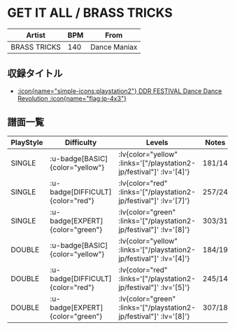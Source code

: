 # GET IT ALL / BRASS TRICKS

|Artist|BPM|From|
|------|---|----|
|BRASS TRICKS|140|Dance Maniax|

## 収録タイトル

- [ :icon{name="simple-icons:playstation2"} DDR FESTIVAL Dance Dance Revolution :icon{name="flag:jp-4x3"} ](/playstation2-jp/festival)

## 譜面一覧

|PlayStyle|Difficulty|Levels|Notes|Movie|
|---------|----------|------|-----|-----|
|SINGLE| :u-badge[BASIC]{color="yellow"} | :lv{color="yellow" :links='["/playstation2-jp/festival"]' :lv='[4]'} |181/14||
|SINGLE| :u-badge[DIFFICULT]{color="red"} | :lv{color="red" :links='["/playstation2-jp/festival"]' :lv='[7]'} |257/24||
|SINGLE| :u-badge[EXPERT]{color="green"} | :lv{color="green" :links='["/playstation2-jp/festival"]' :lv='[8]'} |303/31||
|DOUBLE| :u-badge[BASIC]{color="yellow"} | :lv{color="yellow" :links='["/playstation2-jp/festival"]' :lv='[4]'} |184/19||
|DOUBLE| :u-badge[DIFFICULT]{color="red"} | :lv{color="red" :links='["/playstation2-jp/festival"]' :lv='[5]'} |245/14||
|DOUBLE| :u-badge[EXPERT]{color="green"} | :lv{color="green" :links='["/playstation2-jp/festival"]' :lv='[8]'} |307/18||
